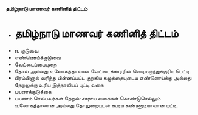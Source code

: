 **தமிழ்நாடு மாணவர் கணினித் திட்டம்**
- # தமிழ்நாடு மாணவர் கணினித் திட்டம்
- n. குடுவை
- எண்ணெய்க்குடுவை
- வேட்டைப்பையுறை
- தோல் அல்லது உலோகத்தாலான வேட்டைக்காரரின் வெடிமருந்துக்குரிய பெட்டி
- பிரம்பினால் வரிந்து பின்னப்பட்ட குறுகிய கழுத்தையுடைய எண்ணெய்க்கு அல்லது தேறலுக்கு உரிய இத்தாலியப் புட்டி வகை
- பயணக்குடுக்கை
- பயணம் செல்பவர்கள்  தேறல்-சாராய வகைகள் கொண்டுசெல்லும் உலோகத்தாலான அல்லது தோலுறையுடன் கூடிய கண்ணாடியாலான புட்டி.

